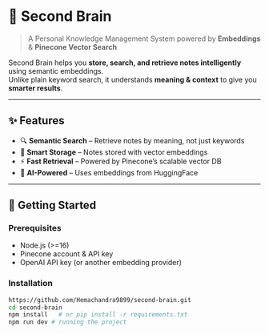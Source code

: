 # 🧠 Second Brain
> A Personal Knowledge Management System powered by **Embeddings** & **Pinecone Vector Search**


Second Brain helps you **store, search, and retrieve notes intelligently** using semantic embeddings.  
Unlike plain keyword search, it understands **meaning & context** to give you **smarter results**.  

---

## ✨ Features
- 🔍 **Semantic Search** – Retrieve notes by meaning, not just keywords  
- 📒 **Smart Storage** – Notes stored with vector embeddings  
- ⚡ **Fast Retrieval** – Powered by Pinecone’s scalable vector DB  
- 🧠 **AI-Powered** – Uses embeddings from HuggingFace  

---

## 🚀 Getting Started

### Prerequisites
- Node.js (>=16) 
- Pinecone account & API key  
- OpenAI API key (or another embedding provider)  

### Installation
```bash
https://github.com/Hemachandra9899/second-brain.git
cd second-brain
npm install   # or pip install -r requirements.txt
npm run dev # running the project
```

